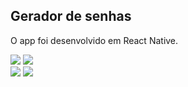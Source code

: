 <h2>Gerador de senhas</h2>

<p>O app foi desenvolvido em React Native.</p>

<div>
	<img src="assets/src/img-3.jpeg">
	<img src="assets/src/img-2.jpeg">
</div>

<div>
	<img src="assets/src/img-1.jpeg">
	<img src="assets/src/img-4.jpeg">
</div>